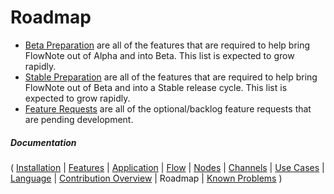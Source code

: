# Roadmap

* [Beta Preparation](https://github.com/Emblem21-OpenSource/flownote/projects/1) are all of the features that are required to help bring FlowNote out of Alpha and into Beta. This list is expected to grow rapidly.
* [Stable Preparation](https://github.com/Emblem21-OpenSource/flownote/projects/2) are all of the features that are required to help bring FlowNote out of Beta and into a Stable release cycle. This list is expected to grow rapidly.
* [Feature Requests](https://github.com/Emblem21-OpenSource/flownote/projects/3) are all of the optional/backlog feature requests that are pending development.



##### Documentation

( 
[Installation](01-installation.md) | 
[Features](07-features.md) | 
[Application](02-application.md) | 
[Flow](03-flow.md) | 
[Nodes](04-nodes.md) | 
[Channels](05-channels.md) | 
[Use Cases](06-use-cases.md) | 
[Language](08-language.md) | 
[Contribution Overview](09-contribution.md) | 
Roadmap | 
[Known Problems](11-known-problems.md)
)